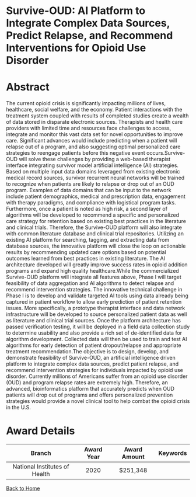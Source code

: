 
Survive-OUD: AI Platform to Integrate Complex Data Sources, Predict Relapse, and Recommend Interventions for Opioid Use Disorder
================================================================================================================================

# Abstract


The current opioid crisis is significantly impacting millions of lives, healthcare, social welfare, and the
economy. Patient interactions with the treatment system coupled with results of completed studies create a
wealth of data stored in disparate electronic sources. Therapists and health care providers with limited time and
resources face challenges to access, integrate and monitor this vast data set for novel opportunities to improve
care. Significant advances would include predicting when a patient will relapse out of a program, and also
suggesting optimal personalized care strategies to reengage patients before this negative event occurs.Survive-OUD will solve these challenges by providing a web-based therapist interface integrating survivor
model artificial intelligence (AI) strategies. Based on multiple input data domains leveraged from existing
electronic medical record sources, survivor recurrent neural networks will be trained to recognize when patients
are likely to relapse or drop out of an OUD program. Examples of data domains that can be input to the network
include patient demographics, medical and prescription data, engagement with therapy paradigms, and
compliance with logistical program tasks. Furthermore, once a patient is noted as high risk, a second layer of
algorithms will be developed to recommend a specific and personalized care strategy for retention based on
existing best practices in the literature and clinical trials. Therefore, the Survive-OUD platform will also integrate
with common literature database and clinical trial repositories. Utilizing an existing AI platform for searching,
tagging, and extracting data from database sources, the innovative platform will close the loop on actionable
results by recommending updated care options based on potential outcomes learned from best practices in
existing literature. The AI architecture developed will greatly improve success rates in opioid addition programs
and expand high quality healthcare.While the commercialized Survive-OUD platform will integrate all features above, Phase I will target feasibility
of data aggregation and AI algorithms to detect relapse and recommend intervention strategies. The innovative
technical challenge in Phase I is to develop and validate targeted AI tools using data already being captured in
patient workflow to allow early prediction of patient retention issues. More specifically, a prototype therapist
interface and data network infrastructure will be developed to source personalized patient data as well as
literature and clinical trial sources. Once the platform architecture has passed verification testing, it will be
deployed in a field data collection study to determine usability and also provide a rich set of de-identified data for
algorithm development. Collected data will then be used to train and test AI algorithms for early detection of
patient dropout/relapse and appropriate treatment recommendation.The objective is to design, develop, and demonstrate feasibility of Survive-OUD, an artificial intelligence
driven platform to integrate complex data sources, predict patient relapse, and recommend intervention
strategies for individuals impacted by opioid use disorder. Currently millions of Americans suffer from an opioid
use disorder (OUD) and program relapse rates are extremely high. Therefore, an advanced, bioinformatics
platform that accurately predicts when OUD patients will drop out of programs and offers personalized prevention
strategies would provide a novel clinical tool to help combat the opioid crisis in the U.S.  

# Award Details

|Branch|Award Year|Award Amount|Keywords|
| :---: | :---: | :---: | :---: |
|National Institutes of Health|2020|$251,348||
  
  


[Back to Home](https://github.com/chrischow/dod_sbir_awards#2416)